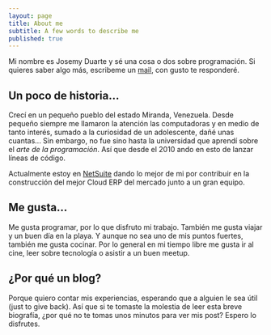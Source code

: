```yaml
---
layout: page
title: About me
subtitle: A few words to describe me
published: true
---
```


Mi nombre es Josemy Duarte y sé una cosa o dos sobre programación. Si quieres saber algo más, escribeme un [mail](mailto:duartejosemy@gmail.com), con gusto te responderé.

## Un poco de historia...

Crecí en un pequeño pueblo del estado Miranda, Venezuela. Desde pequeño siempre me llamaron la atención las computadoras y en medio de tanto interés, sumado a la curiosidad de un adolescente, dañé unas cuantas... Sin embargo, no fue sino hasta la universidad que aprendí sobre el *arte de la programación*. Así que desde el 2010 ando en esto de lanzar líneas de código.

Actualmente estoy en [NetSuite](https://www.netsuite.com/) dando lo mejor de mi por contribuir en la construcción del mejor Cloud ERP del mercado junto a un gran equipo.

## Me gusta...

Me gusta programar, por lo que disfruto mi trabajo. También me gusta viajar y un buen día en la playa. Y aunque no sea uno de mis puntos fuertes, también me gusta cocinar. Por lo general en mi tiempo libre me gusta ir al cine, leer sobre tecnología o asistir a un buen meetup.

## ¿Por qué un blog?

Porque quiero contar mis experiencias, esperando que a alguien le sea útil (just to give back). Así que si te tomaste la molestia de leer esta breve biografía, ¿por qué no te tomas unos minutos para ver mis post? Espero lo disfrutes.
